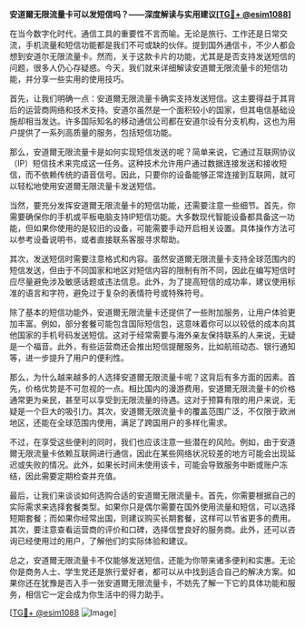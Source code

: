 **安道爾无限流量卡可以发短信吗？——深度解读与实用建议[[TG💪+ @esim1088](https://t.me/s/esim1088)]**

在当今数字化时代，通信工具的重要性不言而喻。无论是旅行、工作还是日常交流，手机流量和短信功能都是我们不可或缺的伙伴。提到国外通信卡，不少人都会想到安道尔无限流量卡。然而，关于这款卡片的功能，尤其是是否支持发送短信的问题，很多人仍心存疑惑。今天，我们就来详细解读安道爾无限流量卡的短信功能，并分享一些实用的使用技巧。

首先，让我们明确一点：安道爾无限流量卡确实支持发送短信。这主要得益于其背后的运营商网络和技术支持。安道尔虽然是一个面积较小的国家，但其电信基础设施却相当发达。许多国际知名的移动通信公司都在安道尔设有分支机构，这也为用户提供了一系列高质量的服务，包括短信功能。

那么，安道爾无限流量卡是如何实现短信发送的呢？简单来说，它通过互联网协议（IP）短信技术来完成这一任务。这种技术允许用户通过数据连接发送和接收短信，而不依赖传统的语音信号。因此，只要你的设备能够正常连接到互联网，就可以轻松地使用安道爾无限流量卡发送短信。

当然，要充分发挥安道爾无限流量卡的短信功能，还需要注意一些细节。首先，你需要确保你的手机或平板电脑支持IP短信功能。大多数现代智能设备都具备这一功能，但如果你使用的是较旧的设备，可能需要手动开启相关设置。具体操作方法可以参考设备说明书，或者直接联系客服寻求帮助。

其次，发送短信时需要注意格式和内容。虽然安道爾无限流量卡支持全球范围内的短信发送，但由于不同国家和地区对短信内容的限制有所不同，因此在编写短信时应尽量避免涉及敏感话题或违法信息。此外，为了提高短信的成功率，建议使用标准的语言和字符，避免过于复杂的表情符号或特殊符号。

除了基本的短信功能外，安道爾无限流量卡还提供了一些附加服务，让用户体验更加丰富。例如，部分套餐可能包含国际短信包，这意味着你可以以较低的成本向其他国家的手机号码发送短信。这对于经常需要与海外亲友保持联系的人来说，无疑是一个福音。此外，有些运营商还会推出短信提醒服务，比如航班动态、银行通知等，进一步提升了用户的便利性。

那么，为什么越来越多的人选择安道爾无限流量卡呢？这背后有多方面的因素。首先，价格优势是不可忽视的一点。相比国内的漫游费用，安道爾无限流量卡的价格通常更为亲民，甚至可以享受到无限流量的待遇。这对于预算有限的用户来说，无疑是一个巨大的吸引力。其次，安道爾无限流量卡的覆盖范围广泛，不仅限于欧洲地区，还能在全球范围内使用，满足了跨国用户的多样化需求。

不过，在享受这些便利的同时，我们也应该注意一些潜在的风险。例如，由于安道爾无限流量卡依赖互联网进行通信，因此在某些网络状况较差的地方可能会出现延迟或失败的情况。此外，如果长时间未使用该卡，可能会导致服务中断或账户冻结，因此需要定期检查并充值。

最后，让我们来谈谈如何选购合适的安道爾无限流量卡。首先，你需要根据自己的实际需求来选择套餐类型。如果你只是偶尔需要在国外使用流量和短信，可以选择短期套餐；而如果你经常出国，则建议购买长期套餐，这样可以节省更多的费用。其次，要注意查看运营商的评价和口碑，选择信誉良好的服务商。此外，还可以咨询已经使用过的用户，了解他们的实际体验和建议。

总之，安道爾无限流量卡不仅能够发送短信，还能为你带来诸多便利和实惠。无论你是商务人士、学生党还是旅行爱好者，都可以从中找到适合自己的解决方案。如果你还在犹豫是否入手一张安道爾无限流量卡，不妨先了解一下它的具体功能和服务，相信它一定会成为你生活中的得力助手。

[[TG💪+ @esim1088](https://t.me/s/esim1088) ![Image](https://i.postimg.cc/4NQfJmqS/Snipaste-2025-05-13-00-14-12.png)]
